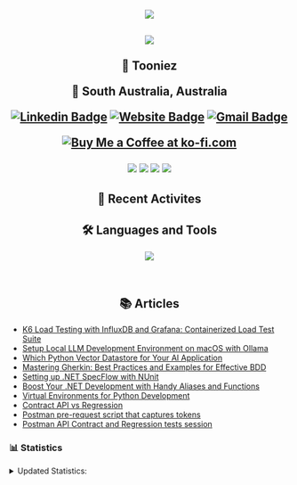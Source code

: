 

<h2 align="center">


![](https://quotes-github-readme.vercel.app/api?type=horizontal&theme=catppuccin_mocha)

  <a href="https://github.com/DenverCoder1/readme-typing-svg"><img src="https://readme-typing-svg.herokuapp.com?font=Time+New+Roman&color=cyan&size=25&center=true&vCenter=true&width=600&height10&lines=Full+Stack+Engineer;++;Quality Assurance+Advocate;Entreprenership+Serial+Starter!;AI+ML+Researcher;Codes+to+learn<3"></a>

🤖 Tooniez

📍 South Australia, Australia
<br />

[![Linkedin Badge](https://img.shields.io/badge/-tonyluu-blue?style=flat&logo=Linkedin&logoColor=white&link=https://www.linkedin.com/in/tonyluu888/)](https://www.linkedin.com/in/tonyluu888/)
[![Website Badge](https://img.shields.io/badge/-tooniez-47CCCC?style=flat&logo=Google-Chrome&logoColor=white&link=https://tooniez-land.vercel.app)](t[ooniez-land](https://tooniez-land.vercel.app))
[![Gmail Badge](https://img.shields.io/badge/-tooni22-c14438?style=flat&logo=Gmail&logoColor=white&link=mailto:tooni22@proton.me)](mailto:tooni22@proton.me)


 <!-- 🌐 [Website](https://tooniez-land.vercel.app) | 💼 [LinkedIn](https://www.linkedin.com/in/tonyluu888) | ✉️ [Email](mailto:tooni22@proton.me) | ❓ [Ask Me Anything](https://github.com/tooniez/ama/issues/new) -->

 <a href="https://ko-fi.com/tooniez">
   <img src="https://ko-fi.com/img/githubbutton_sm.svg" alt="Buy Me a Coffee at ko-fi.com" data-canonical-src="https://ko-fi.com/img/githubbutton_sm.svg" style="max-width: 100%;">
 </a>

<img src="https://komarev.com/ghpvc/?username=tooniez&style=plastic&label=Views"><img>
<img src="https://badges.pufler.dev/visits/tooniez/brunotacca?color=black&logo=github" />
<a href="https://github.com/tooniez/"><img src="https://img.shields.io/github/followers/tooniez?color=%234CC61E&label=GitHub%20Followers%20%3A"/></a>
<a href="https://github.com/tooniez?tab=repositories"><img src="https://badges.frapsoft.com/os/v2/open-source.svg?v=103"/></a>
<!-- <a href="https://github.com/Naereen/badges"><img src="https://img.shields.io/badge/badges-awesome-green.svg"/></a> -->


<!-- ### 🌟 About me

- A proud 🤴 of two amazing kiddos 💛
- Helping out at the family farm 🥒
- Constantly learning new tricks and skills 🤓
- Always up for family time 👪
- Bookworm and puzzle master 📘✍️
- Brainstorming life hacks to make life easier 😎
- Obsessed with AI & ML, exploring trends to create opportunities 🤖📈
- Passionate about evaluating quality in emerging tech 💻
 -->

<h2 align="center"> 🚀 Recent Activites </h2>

<!--START_SECTION:activity-->

<!--END_SECTION:activity-->

<h2 align="center"> 🛠️ Languages and Tools</h2> 
<p align="center">
<img width="350px"  src="https://skillicons.dev/icons?i=py,java,js,html,dotnet,css,react,nodejs,express,bun,django,md,github,postgres,mongo,git,vscode,docker,aws,postman,supabase,linux,ansible,vercel,neovim,fastapi,pytorch,django,selenium,cypress,jest,flask,bash&perline=10"  />
</p>
<br />


<h2 align="center"> 📚 Articles </h2>

<!-- ### 💡 Blog posts -->

<!-- BLOG-POST-LIST:START -->
- [K6 Load Testing with InfluxDB and Grafana: Containerized Load Test Suite](https://tooniez-land.vercel.app/post/qa-k6-grafana-influxdb/)
- [Setup Local LLM Development Environment on macOS with Ollama](https://tooniez-land.vercel.app/post/aiml-ollama-setup/)
- [Which Python Vector Datastore for Your AI Application](https://tooniez-land.vercel.app/post/aiml-python-vectordb-comparison/)
- [Mastering Gherkin: Best Practices and Examples for Effective BDD](https://tooniez-land.vercel.app/post/qa-gherkin-principles/)
- [Setting up .NET SpecFlow with NUnit](https://tooniez-land.vercel.app/post/qa-specflow-template/)
- [Boost Your .NET Development with Handy Aliases and Functions](https://tooniez-land.vercel.app/post/dev-dotnet-init/)
- [Virtual Environments for Python Development](https://tooniez-land.vercel.app/post/dev-python-venv/)
- [Contract API vs Regression](https://tooniez-land.vercel.app/post/qa-api-contract-vs-regression/)
- [Postman pre-request script that captures tokens](https://tooniez-land.vercel.app/post/qa-api-postman-create-pre-script/)
- [Postman API Contract and Regression tests session](https://tooniez-land.vercel.app/post/qa-api-postman-megaport/)
<!-- BLOG-POST-LIST:END -->


### 📊 Statistics


<details>

<summary>  Updated Statistics: </summary>

<br>

<!--START_SECTION:waka-->
![Code Time](http://img.shields.io/badge/Code%20Time-426%20hrs%2042%20mins-blue)

![Profile Views](http://img.shields.io/badge/Profile%20Views-0-blue)

**🐱 My GitHub Data** 

> 📦 1.6 MB Used in GitHub's Storage 
 > 
> 🏆 5,958 Contributions in the Year 2024
 > 
> 💼 Opted to Hire
 > 
> 📜 375 Public Repositories 
 > 
> 🔑 172 Private Repositories 
 > 
**I'm an Early 🐤** 

```text
🌞 Morning                4590 commits        ██████░░░░░░░░░░░░░░░░░░░   25.93 % 
🌆 Daytime                4981 commits        ███████░░░░░░░░░░░░░░░░░░   28.14 % 
🌃 Evening                3974 commits        ██████░░░░░░░░░░░░░░░░░░░   22.45 % 
🌙 Night                  4154 commits        ██████░░░░░░░░░░░░░░░░░░░   23.47 % 
```
📅 **I'm Most Productive on Sunday** 

```text
Monday                   2583 commits        ████░░░░░░░░░░░░░░░░░░░░░   14.59 % 
Tuesday                  2724 commits        ████░░░░░░░░░░░░░░░░░░░░░   15.39 % 
Wednesday                2472 commits        ███░░░░░░░░░░░░░░░░░░░░░░   13.97 % 
Thursday                 2593 commits        ████░░░░░░░░░░░░░░░░░░░░░   14.65 % 
Friday                   2179 commits        ███░░░░░░░░░░░░░░░░░░░░░░   12.31 % 
Saturday                 2273 commits        ███░░░░░░░░░░░░░░░░░░░░░░   12.84 % 
Sunday                   2875 commits        ████░░░░░░░░░░░░░░░░░░░░░   16.24 % 
```


📊 **This Week I Spent My Time On** 

```text
🕑︎ Time Zone: Australia/Adelaide

💬 Programming Languages: 
sh                       16 hrs 42 mins      ██████████████████████░░░   87.16 % 
JavaScript               33 mins             █░░░░░░░░░░░░░░░░░░░░░░░░   02.95 % 
TypeScript               28 mins             █░░░░░░░░░░░░░░░░░░░░░░░░   02.50 % 
Markdown                 24 mins             █░░░░░░░░░░░░░░░░░░░░░░░░   02.13 % 
JSON                     20 mins             ░░░░░░░░░░░░░░░░░░░░░░░░░   01.81 % 

🔥 Editors: 
Zsh                      16 hrs 42 mins      ██████████████████████░░░   87.16 % 
Neovim                   2 hrs 27 mins       ███░░░░░░░░░░░░░░░░░░░░░░   12.84 % 

🐱‍💻 Projects: 
Terminal                 8 hrs 34 mins       ███████████░░░░░░░░░░░░░░   44.74 % 
behave-bdd-python        1 hr 37 mins        ██░░░░░░░░░░░░░░░░░░░░░░░   08.51 % 
tooniez-next             1 hr 8 mins         █░░░░░░░░░░░░░░░░░░░░░░░░   05.95 % 
tamagui-convex           57 mins             █░░░░░░░░░░░░░░░░░░░░░░░░   05.01 % 
appium-framework         56 mins             █░░░░░░░░░░░░░░░░░░░░░░░░   04.87 % 

💻 Operating System: 
Mac                      19 hrs 10 mins      █████████████████████████   100.00 % 
```

**I Mostly Code in TypeScript** 

```text
TypeScript               62 repos            ████████░░░░░░░░░░░░░░░░░   31.79 % 
Python                   29 repos            ████░░░░░░░░░░░░░░░░░░░░░   14.87 % 
Shell                    12 repos            ██░░░░░░░░░░░░░░░░░░░░░░░   06.15 % 
Java                     2 repos             ░░░░░░░░░░░░░░░░░░░░░░░░░   01.03 % 
Kotlin                   1 repo              ░░░░░░░░░░░░░░░░░░░░░░░░░   00.51 % 
```



**Timeline**

![Lines of Code chart](https://raw.githubusercontent.com/tooniez/tooniez/main/assets/bar_graph.png)


 Last Updated on 07/09/2024 18:47:51 UTC
<!--END_SECTION:waka-->

<p align="center">
  <img src="https://github.com/tooniez/tooniez/blob/main/github-metrics.svg" alt="Metrics">
  <!-- Replace example.com with the actual URL hosting the image file -->
</p>

<div align="center"> <!-- Alternatively, you can use <div> instead of <p> -->
  <a href="https://app.daily.dev/tooniez">
    <img src="https://api.daily.dev/devcards/d6a644cd193c433b82938cbb12d7a689.png?r=hk4" width="400" alt="tooniez's Dev Card">
    <!-- Replace the API URL with the actual URL generated by daily.dev -->
    <!-- Provide alternative text for the image -->
  </a>
</div>

</details>

<!-- 
<p align="left">
  <img src="https://readme-jokes.vercel.app/api" alt="Jokes Card">
  <!-- Replace the URL if you want to use a different joke API or update the existing endpoint -->
<!-- </p>  -->

